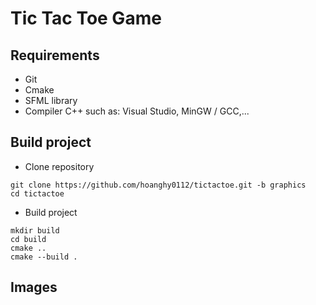 # Tic Tac Toe Game

## Requirements
- Git
- Cmake
- SFML library
- Compiler C++ such as: Visual Studio, MinGW / GCC,...

## Build project
- Clone repository
```
git clone https://github.com/hoanghy0112/tictactoe.git -b graphics
cd tictactoe
```
- Build project
```
mkdir build
cd build
cmake ..
cmake --build .
```

## Images